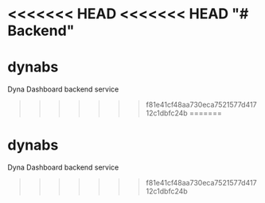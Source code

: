 <<<<<<< HEAD
<<<<<<< HEAD
"# Backend" 
=======
# dynabs
Dyna Dashboard backend service
>>>>>>> f81e41cf48aa730eca7521577d41712c1dbfc24b
=======
# dynabs
Dyna Dashboard backend service
>>>>>>> f81e41cf48aa730eca7521577d41712c1dbfc24b
